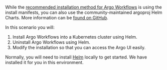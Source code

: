While the [recommended installation method for Argo Workflows](https://argoproj.github.io/argo-workflows/installation/) is using the install manifests, you can also use the community-maintained argoproj Helm Charts. More information can be [found on GitHub](https://argoproj.github.io/argo-helm/).

In this scenario you will:

1. Install Argo Workflows into a Kubernetes cluster using Helm.
2. Uninstall Argo Workflows using Helm.
3. Modify the installation so that you can access the Argo UI easily.

Normally, you will need to install [Helm](https://helm.sh/) locally to get started. We have installed it for you in this environment.

